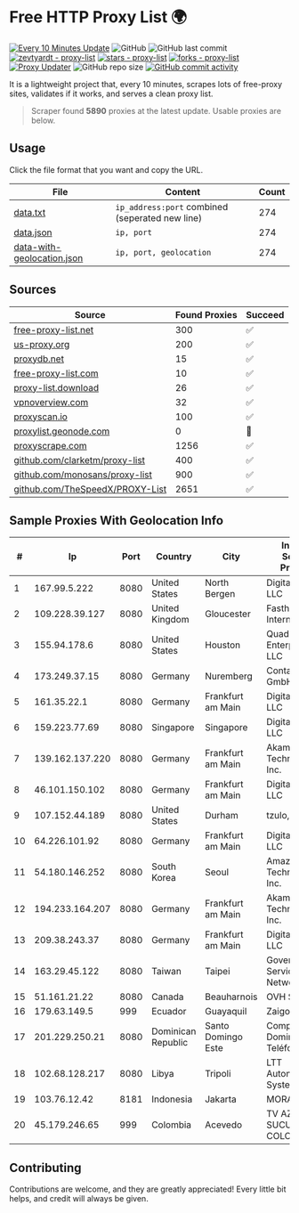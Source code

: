 
# Free HTTP Proxy List 🌍

[![Every 10 Minutes Update](https://github.com/mertguvencli/http-proxy-list/actions/workflows/main.yml/badge.svg?branch=main)](https://github.com/mertguvencli/http-proxy-list/actions/workflows/main.yml)
![GitHub](https://img.shields.io/github/license/mertguvencli/http-proxy-list)
![GitHub last commit](https://img.shields.io/github/last-commit/mertguvencli/http-proxy-list)
[![zevtyardt - proxy-list](https://img.shields.io/static/v1?label=zevtyardt&message=proxy-list&color=blue&logo=github)](https://github.com/zevtyardt/proxy-list "Go to GitHub repo")
[![stars - proxy-list](https://img.shields.io/github/stars/zevtyardt/proxy-list?style=social)](https://github.com/zevtyardt/proxy-list)
[![forks - proxy-list](https://img.shields.io/github/forks/zevtyardt/proxy-list?style=social)](https://github.com/zevtyardt/proxy-list)
[![Proxy Updater](https://github.com/zevtyardt/proxy-list/workflows/Proxy%20Updater/badge.svg)](https://github.com/zevtyardt/proxy-list/actions?query=workflow:"Proxy+Updater")
![GitHub repo size](https://img.shields.io/github/repo-size/zevtyardt/proxy-list)
[![GitHub commit activity](https://img.shields.io/github/commit-activity/m/zevtyardt/proxy-list?logo=commits)](https://github.com/zevtyardt/proxy-list/commits/main)

It is a lightweight project that, every 10 minutes, scrapes lots of free-proxy sites, validates if it works, and serves a clean proxy list.

> Scraper found **5890** proxies at the latest update. Usable proxies are below.

## Usage

Click the file format that you want and copy the URL.

|File|Content|Count|
|----|-------|-----|
|[data.txt](https://raw.githubusercontent.com/mertguvencli/http-proxy-list/main/proxy-list/data.txt)|`ip_address:port` combined (seperated new line)|274|
|[data.json](https://raw.githubusercontent.com/mertguvencli/http-proxy-list/main/proxy-list/data.json)|`ip, port`|274|
|[data-with-geolocation.json](https://raw.githubusercontent.com/mertguvencli/http-proxy-list/main/proxy-list/data-with-geolocation.json)|`ip, port, geolocation`|274|

## Sources

|Source|Found Proxies|Succeed|
|------|-------------|-------|
|[free-proxy-list.net](https://free-proxy-list.net)|300|✅|
|[us-proxy.org](https://www.us-proxy.org)|200|✅|
|[proxydb.net](http://proxydb.net)|15|✅|
|[free-proxy-list.com](https://free-proxy-list.com/?page=&port=&type%5B%5D=http&type%5B%5D=https&up_time=0&search=Search)|10|✅|
|[proxy-list.download](https://www.proxy-list.download/HTTP)|26|✅|
|[vpnoverview.com](https://vpnoverview.com/privacy/anonymous-browsing/free-proxy-servers)|32|✅|
|[proxyscan.io](https://www.proxyscan.io)|100|✅|
|[proxylist.geonode.com](https://proxylist.geonode.com/api/proxy-list?limit=300&page=1&sort_by=lastChecked&sort_type=desc&protocols=http,https)|0|🚫|
|[proxyscrape.com](https://api.proxyscrape.com/v2/?request=displayproxies&protocol=http&timeout=10000&country=all&ssl=all&anonymity=all)|1256|✅|
|[github.com/clarketm/proxy-list](https://raw.githubusercontent.com/clarketm/proxy-list/master/proxy-list-raw.txt)|400|✅|
|[github.com/monosans/proxy-list](https://raw.githubusercontent.com/monosans/proxy-list/main/proxies/http.txt)|900|✅|
|[github.com/TheSpeedX/PROXY-List](https://raw.githubusercontent.com/TheSpeedX/PROXY-List/master/http.txt)|2651|✅|


## Sample Proxies With Geolocation Info

|#|Ip|Port|Country|City|Internet Service Provider|
|-|--|----|-------|----|-------------------------|
|1|167.99.5.222|8080|United States|North Bergen|DigitalOcean, LLC|
|2|109.228.39.127|8080|United Kingdom|Gloucester|Fasthosts Internet Ltd|
|3|155.94.178.6|8080|United States|Houston|QuadraNet Enterprises LLC|
|4|173.249.37.15|8080|Germany|Nuremberg|Contabo GmbH|
|5|161.35.22.1|8080|Germany|Frankfurt am Main|DigitalOcean, LLC|
|6|159.223.77.69|8080|Singapore|Singapore|DigitalOcean, LLC|
|7|139.162.137.220|8080|Germany|Frankfurt am Main|Akamai Technologies, Inc.|
|8|46.101.150.102|8080|Germany|Frankfurt am Main|DigitalOcean, LLC|
|9|107.152.44.189|8080|United States|Durham|tzulo, inc.|
|10|64.226.101.92|8080|Germany|Frankfurt am Main|DigitalOcean, LLC|
|11|54.180.146.252|8080|South Korea|Seoul|Amazon Technologies Inc.|
|12|194.233.164.207|8080|Germany|Frankfurt am Main|Akamai Technologies, Inc.|
|13|209.38.243.37|8080|Germany|Frankfurt am Main|DigitalOcean, LLC|
|14|163.29.45.122|8080|Taiwan|Taipei|Government Service Network|
|15|51.161.21.22|8080|Canada|Beauharnois|OVH SAS|
|16|179.63.149.5|999|Ecuador|Guayaquil|Zaigover S.A|
|17|201.229.250.21|8080|Dominican Republic|Santo Domingo Este|Compañía Dominicana de Teléfonos S. A.|
|18|102.68.128.217|8080|Libya|Tripoli|LTT Autonomous System|
|19|103.76.12.42|8181|Indonesia|Jakarta|MORATELINDO|
|20|45.179.246.65|999|Colombia|Acevedo|TV AZTECA SUCURSAL COLOMBIA|



## Contributing

Contributions are welcome, and they are greatly appreciated! Every
little bit helps, and credit will always be given.

